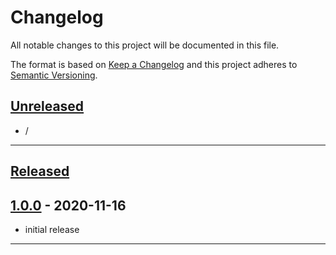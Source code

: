# Changelog
All notable changes to this project will be documented in this file.

The format is based on [Keep a Changelog][Keep a Changelog] and this project adheres to [Semantic Versioning][Semantic Versioning].

## [Unreleased]

- /

---

## [Released]

## [1.0.0] - 2020-11-16

- initial release

---

<!-- Links -->
[Keep a Changelog]: https://keepachangelog.com/
[Semantic Versioning]: https://semver.org/

<!-- Versions -->
[Unreleased]: https://github.com/RLNT/sinus-holiday-groups/compare/v1.0.0...HEAD
[Released]: https://github.com/RLNT/sinus-holiday-groups/releases
[1.0.0]: https://github.com/RLNT/sinus-holiday-groups/releases/v1.0.0
